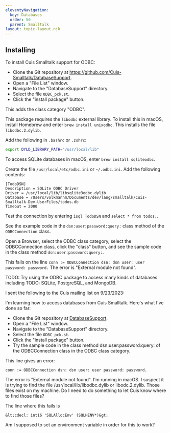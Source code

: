 ```yaml
---
eleventyNavigation:
  key: Databases
  order: 50
  parent: Smalltalk
layout: topic-layout.njk
---
```


## Installing

To install Cuis Smalltalk support for ODBC:

- Clone the Git repository at https://github.com/Cuis-Smalltalk/DatabaseSupport.
- Open a "File List" window.
- Navigate to the "DatabaseSupport" directory.
- Select the file `ODBC_pck.st`.
- Click the "install package" button.

This adds the class category "ODBC".

This package requires the `libodbc` external library.
To install this in macOS, install Homebrew and enter `brew install unixodbc`.
This installs the file `libodbc.2.dylib`.

Add the following in `.bashrc` or `.zshrc`:

```bash
export DYLD_LIBRARY_PATH="/usr/local/lib"
```

To access SQLite databases in macOS,
enter `brew install sqliteodbc`.

Create the file `/usr/local/etc/odbc.ini` or `~/.odbc.ini`.
Add the following contents:

```text
[TodoDSN]
Description = SQLite ODBC Driver
Driver = /usr/local/lib/libsqlite3odbc.dylib
Database = /Users/volkmannm/Documents/dev/lang/smalltalk/Cuis-Smalltalk-Dev-UserFiles/todos.db
Timeout = 2000
```

Test the connection by entering `isql TodoDSN` and `select * from todos;`.

See the example code in the `dsn:user:password:query:` class method
of the `ODBCConnection` class.

Open a Browser, select the ODBC class category,
select the ODBCConnection class, click the "class" button,
and see the sample code in the class method `dsn:user:password:query:`.

This fails on the line
`conn := ODBCConnection dsn: dsn user: user password: password.`
The error is "External module not found".

TODO: Try using the ODBC package to access many kinds of databases including
TODO: SQLite, PostgreSQL, and MongoDB.

I sent the following to the Cuis mailing list on 9/23/2023:

I'm learning how to access databases from Cuis Smalltalk.
Here's what I've done so far:

- Clone the Git repository at
  [DatabaseSupport](https://github.com/Cuis-Smalltalk/DatabaseSupport).
- Open a "File List" window.
- Navigate to the "DatabaseSupport" directory.
- Select the file `ODBC_pck.st`.
- Click the "install package" button.
- Try the sample code in the class method dsn:user:password:query: of the ODBCConnection class in the ODBC class category.

This line gives an error:

```smalltalk
conn := ODBCConnection dsn: dsn user: user password: password.
```

The error is "External module not found".
I'm running in macOS.
I suspect it is trying to find the file /usr/local/lib/libodbc.dylib or libodc.2.dylib.
Those files exist on my machine.
Do I need to do something to let Cuis know where to find those files?

The line where this fails is

```text
&lt;cdecl: int16 'SQLAllocEnv' (SQLHENV*)&gt;
```

Am I supposed to set an environment variable in order for this to work?
